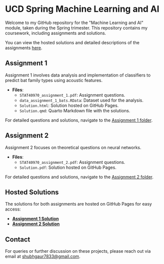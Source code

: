 # UCD Spring Machine Learning and AI

Welcome to my GitHub repository for the "Machine Learning and AI" module, taken during the Spring trimester. This repository contains my coursework, including assignments and solutions.

You can view the hosted solutions and detailed descriptions of the assignments [here](https://shubhgaur37.github.io/UCD-Spring-Machine-Learning-AI/).

## Assignment 1
Assignment 1 involves data analysis and implementation of classifiers to predict bat family types using acoustic features.

- **Files**:
  - `STAT40970_assignment_1.pdf`: Assignment questions.
  - `data_assignment_1_bats.RData`: Dataset used for the analysis.
  - `Solution.html`: Solution hosted on GitHub Pages.
  - `Solution.qmd`: Quarto Markdown file with the solutions.

For detailed questions and solutions, navigate to the [Assignment 1 folder](Assignment-1).

## Assignment 2
Assignment 2 focuses on theoretical questions on neural networks.

- **Files**:
  - `STAT40970_assignment_2.pdf`: Assignment questions.
  - `Solution.pdf`: Solution hosted on GitHub Pages.

For detailed questions and solutions, navigate to the [Assignment 2 folder](Assignment-2).

## Hosted Solutions
The solutions for both assignments are hosted on GitHub Pages for easy access:

- **[Assignment 1 Solution](https://shubhgaur37.github.io/UCD-Spring-Machine-Learning-AI/Assignment-1/Solution.html)**
- **[Assignment 2 Solution](https://shubhgaur37.github.io/UCD-Spring-Machine-Learning-AI/Assignment-2/Solution.pdf)**

## Contact
For queries or further discussion on these projects, please reach out via email at shubhgaur7833@gmail.com.
